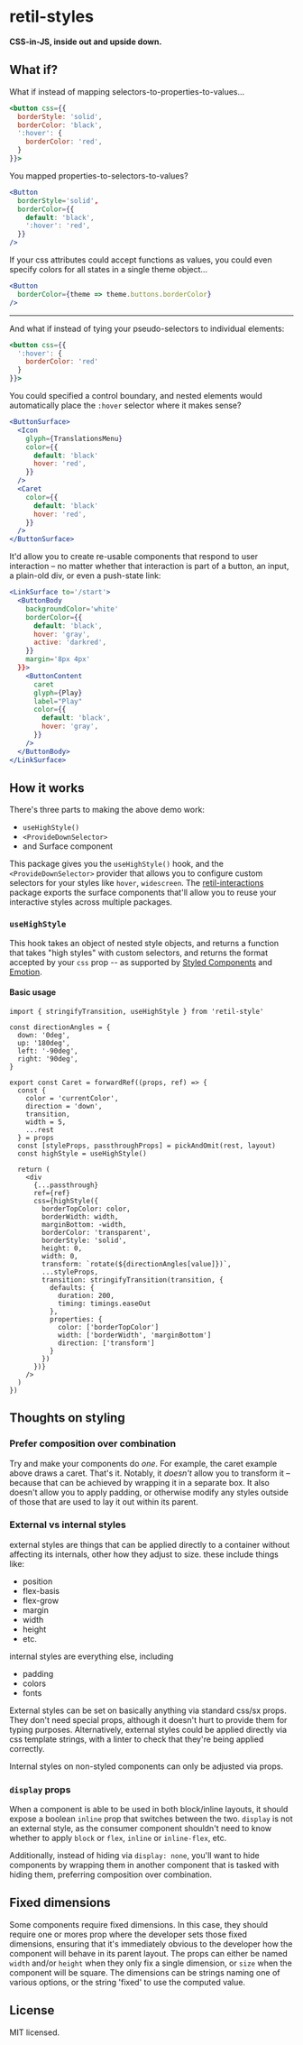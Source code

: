 # retil-styles

**CSS-in-JS, inside out and upside down.**

## What if?

What if instead of mapping selectors-to-properties-to-values...

```jsx
<button css={{
  borderStyle: 'solid',
  borderColor: 'black',
  ':hover': {
    borderColor: 'red',
  }
}}>
```

You mapped properties-to-selectors-to-values?

```jsx
<Button
  borderStyle='solid',
  borderColor={{
    default: 'black',
    ':hover': 'red',
  }}
/>
```

If your css attributes could accept functions as values, you could even specify colors for all states in a single theme object...

```jsx
<Button
  borderColor={theme => theme.buttons.borderColor}
/>
```

---

And what if instead of tying your pseudo-selectors to individual elements:

```jsx
<button css={{
  ':hover': {
    borderColor: 'red'
  }
}}>
```

You could specified a control boundary, and nested elements would automatically place the `:hover` selector where it makes sense?

```jsx
<ButtonSurface>
  <Icon
    glyph={TranslationsMenu}
    color={{
      default: 'black' 
      hover: 'red',
    }}
  />
  <Caret
    color={{
      default: 'black' 
      hover: 'red',
    }}
  />
</ButtonSurface>
```

It'd allow you to create re-usable components that respond to user interaction – no matter whether that interaction is part of a button, an input, a plain-old div, or even a push-state link:

```jsx
<LinkSurface to='/start'>
  <ButtonBody
    backgroundColor='white'
    borderColor={{
      default: 'black',
      hover: 'gray',
      active: 'darkred',
    }}
    margin='8px 4px'
  }}>
    <ButtonContent
      caret
      glyph={Play}
      label="Play"
      color={{
        default: 'black',
        hover: 'gray',
      }}
    />
  </ButtonBody>
</LinkSurface>
```

How it works
------------

There's three parts to making the above demo work:

- `useHighStyle()`
- `<ProvideDownSelector>`
- and Surface component

This package gives you the `useHighStyle()` hook, and the `<ProvideDownSelector>` provider that allows you to configure custom selectors for your styles like `hover`, `widescreen`. The [retil-interactions](#) package exports the surface components that'll allow you to reuse your interactive styles across multiple packages.


### `useHighStyle`

This hook takes an object of nested style objects, and returns a function that takes "high styles" with custom selectors, and returns the format accepted by your `css` prop -- as supported by [Styled Components](http://styled-components.com/) and [Emotion](https://emotion.sh/docs/introduction).

#### Basic usage

```tsx
import { stringifyTransition, useHighStyle } from 'retil-style'

const directionAngles = {
  down: '0deg',
  up: '180deg',
  left: '-90deg',
  right: '90deg',
}

export const Caret = forwardRef((props, ref) => {
  const {
    color = 'currentColor',
    direction = 'down',
    transition,
    width = 5,
    ...rest
  } = props
  const [styleProps, passthroughProps] = pickAndOmit(rest, layout)
  const highStyle = useHighStyle()

  return (
    <div 
      {...passthrough}
      ref={ref}
      css={highStyle({
        borderTopColor: color,
        borderWidth: width,
        marginBottom: -width,
        borderColor: 'transparent',
        borderStyle: 'solid',
        height: 0,
        width: 0,
        transform: `rotate(${directionAngles[value]})`,
        ...styleProps,
        transition: stringifyTransition(transition, {
          defaults: {
            duration: 200,
            timing: timings.easeOut
          },
          properties: {
            color: ['borderTopColor']
            width: ['borderWidth', 'marginBottom']
            direction: ['transform']
          }
        })
      })}
    />
  )
})
```


Thoughts on styling
-------------------


### Prefer composition over combination

Try and make your components do *one*. For example, the caret example above draws a caret. That's it. Notably, it *doesn't* allow you to transform it – because that can be achieved by wrapping it in a separate box. It also doesn't allow you to apply padding, or otherwise modify any styles outside of those that are used to lay it out within its parent.


### External vs internal styles

external styles are things that can be applied directly to a container without
affecting its internals, other how they adjust to size. these include things
like:

- position
- flex-basis
- flex-grow
- margin
- width
- height
- etc.

internal styles are everything else, including

- padding
- colors
- fonts

External styles can be set on basically anything via standard css/sx props.
They don't need special props, although it doesn't hurt to provide them
for typing purposes. Alternatively, external styles could be applied directly
via css template strings, with a linter to check that they're being applied
correctly.

Internal styles on non-styled components can only be adjusted via props.


### `display` props

When a component is able to be used in both block/inline layouts, it should
expose a boolean `inline` prop that switches between the two. `display` is not
an external style, as the consumer component shouldn't need to know whether to
apply `block` or `flex`, `inline` or `inline-flex`, etc.

Additionally, instead of hiding via `display: none`, you'll want to hide
components by wrapping them in another component that is tasked with hiding
them, preferring composition over combination.


## Fixed dimensions

Some components require fixed dimensions. In this case, they should require one
or mores prop where the developer sets those fixed dimensions, ensuring that
it's immediately obvious to the developer how the component will behave in its
parent layout. The props can either be named `width` and/or `height` when they
only fix a single dimension, or `size` when the component will be square.
The dimensions can be strings naming one of various options, or the string
'fixed' to use the computed value.


License
-------

MIT licensed.
